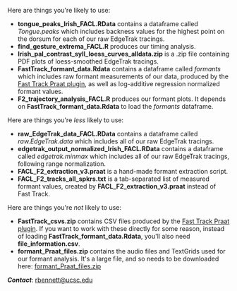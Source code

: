 Here are things you're likely to use:
- **tongue_peaks_Irish_FACL.RData** contains a dataframe called *Tongue.peaks* which includes backness values for the highest point on the dorsum for each of our raw EdgeTrak tracings.
- **find_gesture_extrema_FACL.R** produces our timing analysis.
- **Irish_pal_contrast_syll_loess_curves_alldata.zip** is a .zip file containing PDF plots of loess-smoothed EdgeTrak tracings.
- **FastTrack_formant_data.Rdata** contains a dataframe called *formants* which includes raw formant measurements of our data, produced by the [Fast Track Praat plugin](https://github.com/santiagobarreda/FastTrack), as well as log-additive regression normalized formant values.
- **F2_trajectory_analysis_FACL.R** produces our formant plots. It depends on **FastTrack_formant_data.Rdata** to load the *formants* dataframe. 

Here are things you're *less* likely to use:
- **raw_EdgeTrak_data_FACL.RData** contains a dataframe called *raw.EdgeTrak.data* which includes all of our raw EdgeTrak tracings.
- **edgetrak_output_normalized_Irish_FACL.RData** contains a dataframe called *edgetrak.minmax* which includes all of our raw EdgeTrak tracings, following range normalization.
- **FACL_F2_extraction_v3.praat** is a hand-made formant extraction script.
- **FACL_F2_tracks_all_spkrs.txt** is a tab-separated list of measured formant values, created by **FACL_F2_extraction_v3.praat** instead of Fast Track.

Here are things you're *not* likely to use:
- **FastTrack_csvs.zip** contains CSV files produced by the [Fast Track Praat plugin](https://github.com/santiagobarreda/FastTrack). If you want to work with these directly for some reason, instead of loading **FastTrack_formant_data.Rdata**, you'll also need **file_information.csv**.
- **formant_Praat_files.zip** contains the audio files and TextGrids used for our formant analysis. It's a large file, and so needs to be downloaded here: [formant_Praat_files.zip
 ](https://www.dropbox.com/scl/fi/2ktl7bv8itp1b5oqytpd1/FastTrack_csvs.zip?rlkey=ac6enume0fphd0sxmkf0f1s3m&dl=1)

***Contact***: rbennett@ucsc.edu
